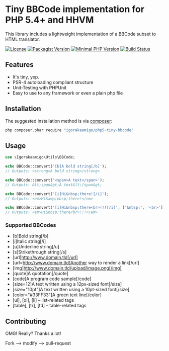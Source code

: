 # Tiny BBCode implementation for PHP 5.4+ and HHVM

This library includes a lightweight implementation of a BBCode subset to HTML translator.

[![License](https://img.shields.io/github/license/igorakaamigo/php5-tiny-bbcode.svg)](https://github.com/igorakaamigo/php5-tiny-bbcode/blob/master/LICENSE)
[![Packagist Version](https://img.shields.io/packagist/v/igorakaamigo/php5-tiny-bbcode.svg)](https://packagist.org/packages/igorakaamigo/php5-tiny-bbcode)
[![Minimal PHP Version](https://img.shields.io/packagist/php-v/igorakaamigo/php5-tiny-bbcode.svg)](http://php.net/downloads.php)
[![Build Status](https://img.shields.io/travis/igorakaamigo/php5-tiny-bbcode/master.svg)](https://travis-ci.org/igorakaamigo/php5-tiny-bbcode)

## Features

* It's tiny, yep.
* PSR-4 autoloading compliant structure
* Unit-Testing with PHPUnit
* Easy to use to any framework or even a plain php file

## Installation

The suggested installation method is via [composer](https://getcomposer.org/):

```sh
php composer.phar require "igorakaamigo/php5-tiny-bbcode"
```

## Usage

```php
use \Igorakaamigo\Utils\BBCode;

echo BBCode::convert('[b]A bold string[/b]');
// Outputs: <strong>A bold string</strong>

echo BBCode::convert('<span>A text</span>');
// Outputs: &lt;span&gt;A text&lt;/span&gt;

echo BBCode::convert('[i]Hi&nbsp;there![/i]');
// Outputs: <em>Hi&amp;nbsp;there!</em>

echo BBCode::convert('[i]Hi&nbsp;there<br>!!![/i]', ['&nbsp;', '<br>']);
// Outputs: <em>Hi&nbsp;there<br>!!!</em>
```

### Supported BBCodes

* [b]Bold string[/b]
* [i]Italic string[/i]
* [u]Underline string[/u]
* [s]Strikethrough string[/s]
* [url]http://www.domain.tld[/url]
* [url=http://www.domain.tld]Another way to render a link[/url]
* [img]http://www.domain.tld/upload/image.png[/img]
* [quote]A quotation[/quote]
* [code]A program code sample[/code]
* [size=12]A text written using a 12px-sized font[/size]
* [size="10pt"]A text written using a 10pt-sized font[/size]
* [color="#33FF33"]A green text line[/color]
* [ul], [ol], [li] – list-related tags
* [table], [tr], [td] – table-related tags

## Contributing

OMG! Really? Thanks a lot!

Fork --> modify --> pull-request

